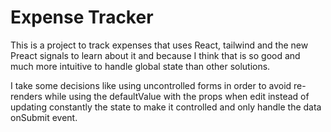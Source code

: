 # Expense Tracker
This is a project to track expenses that uses React, tailwind and the new Preact signals to learn about it and because I think that is so good and much more intuitive to handle global state than other solutions.

I take some decisions like using uncontrolled forms in order to avoid re-renders while using the defaultValue with the props when edit instead of updating constantly the state to make it controlled and only handle the data onSubmit event.
